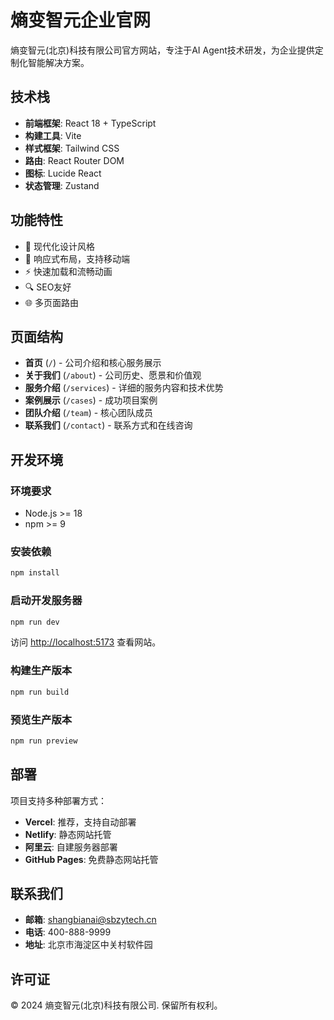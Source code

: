 # 熵变智元企业官网

熵变智元(北京)科技有限公司官方网站，专注于AI Agent技术研发，为企业提供定制化智能解决方案。

## 技术栈

- **前端框架**: React 18 + TypeScript
- **构建工具**: Vite
- **样式框架**: Tailwind CSS
- **路由**: React Router DOM
- **图标**: Lucide React
- **状态管理**: Zustand

## 功能特性

- 🎨 现代化设计风格
- 📱 响应式布局，支持移动端
- ⚡ 快速加载和流畅动画
- 🔍 SEO友好
- 🌐 多页面路由

## 页面结构

- **首页** (`/`) - 公司介绍和核心服务展示
- **关于我们** (`/about`) - 公司历史、愿景和价值观
- **服务介绍** (`/services`) - 详细的服务内容和技术优势
- **案例展示** (`/cases`) - 成功项目案例
- **团队介绍** (`/team`) - 核心团队成员
- **联系我们** (`/contact`) - 联系方式和在线咨询

## 开发环境

### 环境要求

- Node.js >= 18
- npm >= 9

### 安装依赖

```bash
npm install
```

### 启动开发服务器

```bash
npm run dev
```

访问 [http://localhost:5173](http://localhost:5173) 查看网站。

### 构建生产版本

```bash
npm run build
```

### 预览生产版本

```bash
npm run preview
```

## 部署

项目支持多种部署方式：

- **Vercel**: 推荐，支持自动部署
- **Netlify**: 静态网站托管
- **阿里云**: 自建服务器部署
- **GitHub Pages**: 免费静态网站托管

## 联系我们

- **邮箱**: shangbianai@sbzytech.cn
- **电话**: 400-888-9999
- **地址**: 北京市海淀区中关村软件园

## 许可证

© 2024 熵变智元(北京)科技有限公司. 保留所有权利。